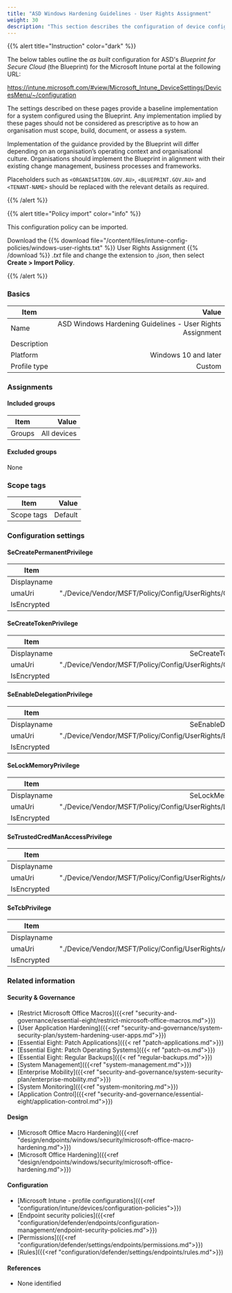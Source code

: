 ```yaml
---
title: "ASD Windows Hardening Guidelines - User Rights Assignment"
weight: 30
description: "This section describes the configuration of device configuration profiles within Microsoft Intune associated with systems built according to the guidance provided by ASD's Blueprint for Secure Cloud."
---
```


{{% alert title="Instruction" color="dark" %}}
 
The below tables outline the *as built* configuration for ASD's *Blueprint for Secure Cloud* (the Blueprint) for the Microsoft Intune portal at the following URL:

https://intune.microsoft.com/#view/Microsoft_Intune_DeviceSettings/DevicesMenu/~/configuration
 
The settings described on these pages provide a baseline implementation for a system configured using the Blueprint. Any implementation implied by these pages should not be considered as prescriptive as to how an organisation must scope, build, document, or assess a system.

Implementation of the guidance provided by the Blueprint will differ depending on an organisation’s operating context and organisational culture. Organisations should implement the Blueprint in alignment with their existing change management, business processes and frameworks.

Placeholders such as `<ORGANISATION.GOV.AU>`, `<BLUEPRINT.GOV.AU>` and `<TENANT-NAME>` should be replaced with the relevant details as required.
 
{{% /alert %}}

{{% alert title="Policy import" color="info" %}}

This configuration policy can be imported.

Download the {{% download file="/content/files/intune-config-policies/windows-user-rights.txt" %}} User Rights Assignment {{% /download %}} *.txt* file and change the extension to *.json*, then select **Create > Import Policy**.

{{% /alert %}}

### Basics

| Item         |                                                     Value |
| ------------ | --------------------------------------------------------: |
| Name         | ASD Windows Hardening Guidelines - User Rights Assignment |
| Description  |                                                           |
| Platform     |                                      Windows 10 and later |
| Profile type |                                                    Custom |

### Assignments

#### Included groups

| Item   |       Value |
| ------ | ----------: |
| Groups | All devices |

#### Excluded groups

None

### Scope tags

| Item       |   Value |
| ---------- | ------: |
| Scope tags | Default |

### Configuration settings

#### SeCreatePermanentPrivilege

| Item        |                                                                        Value |
| ----------- | ---------------------------------------------------------------------------: |
| Displayname |                                                   SeCreatePermanentPrivilege |
| umaUri      | "./Device/Vendor/MSFT/Policy/Config/UserRights/CreatePermanentSharedObjects" |
| IsEncrypted |                                                                        false |

#### SeCreateTokenPrivilege

| Item        |                                                       Value |
| ----------- | ----------------------------------------------------------: |
| Displayname |                                      SeCreateTokenPrivilege |
| umaUri      | "./Device/Vendor/MSFT/Policy/Config/UserRights/CreateToken" |
| IsEncrypted |                                                       false |

#### SeEnableDelegationPrivilege

| Item        |                                                            Value |
| ----------- | ---------------------------------------------------------------: |
| Displayname |                                      SeEnableDelegationPrivilege |
| umaUri      | "./Device/Vendor/MSFT/Policy/Config/UserRights/EnableDelegation" |
| IsEncrypted |                                                            false |

#### SeLockMemoryPrivilege

| Item        |                                                      Value |
| ----------- | ---------------------------------------------------------: |
| Displayname |                                      SeLockMemoryPrivilege |
| umaUri      | "./Device/Vendor/MSFT/Policy/Config/UserRights/LockMemory" |
| IsEncrypted |                                                      false |

#### SeTrustedCredManAccessPrivilege

| Item        |                                                                                  Value |
| ----------- | -------------------------------------------------------------------------------------: |
| Displayname |                                                        SeTrustedCredManAccessPrivilege |
| umaUri      | "./Device/Vendor/MSFT/Policy/Config/UserRights/AccessCredentialManagerAsTrustedCaller" |
| IsEncrypted |                                                                                  false |

#### SeTcbPrivilege

| Item        |                                                                         Value |
| ----------- | ----------------------------------------------------------------------------: |
| Displayname |                                                                SeTcbPrivilege |
| umaUri      | "./Device/Vendor/MSFT/Policy/Config/UserRights/ActAsPartOfTheOperatingSystem" |
| IsEncrypted |                                                                         false |

### Related information

#### Security & Governance

* [Restrict Microsoft Office Macros]({{<ref "security-and-governance/essential-eight/restrict-microsoft-office-macros.md">}})
* [User Application Hardening]({{<ref "security-and-governance/system-security-plan/system-hardening-user-apps.md">}})
* [Essential Eight: Patch Applications]({{< ref "patch-applications.md">}})
* [Essential Eight: Patch Operating Systems]({{< ref "patch-os.md">}})
* [Essential Eight: Regular Backups]({{< ref "regular-backups.md">}})
* [System Management]({{<ref "system-management.md">}})
* [Enterprise Mobility]({{<ref "security-and-governance/system-security-plan/enterprise-mobility.md">}})
* [System Monitoring]({{<ref "system-monitoring.md">}})
* [Application Control]({{<ref "security-and-governance/essential-eight/application-control.md">}})
  
#### Design

* [Microsoft Office Macro Hardening]({{<ref "design/endpoints/windows/security/microsoft-office-macro-hardening.md">}})
* [Microsoft Office Hardening]({{<ref "design/endpoints/windows/security/microsoft-office-hardening.md">}})

#### Configuration

* [Microsoft Intune - profile configurations]({{<ref "configuration/intune/devices/configuration-policies">}})
* [Endpoint security policies]({{<ref "configuration/defender/endpoints/configuration-management/endpoint-security-policies.md">}})
* [Permissions]({{<ref "configuration/defender/settings/endpoints/permissions.md">}})
* [Rules]({{<ref "configuration/defender/settings/endpoints/rules.md">}})


#### References

* None identified